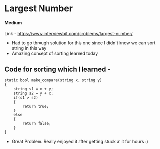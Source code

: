 # Largest Number

#### Medium

Link - https://www.interviewbit.com/problems/largest-number/

* Had to go through solution for this one since I didn't know we can sort string in this way
* Amazing concept of sorting learned today


## Code for sorting which I learned - 

```
static bool make_compare(string x, string y)
{
    string s1 = x + y;
    string s2 = y + x;
    if(s1 > s2)
    {
        return true;
    }
    else
    {
        return false;
    }
}
```

* Great Problem. Really enjoyed it after getting stuck at it for hours :)
